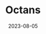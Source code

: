 ---
title: "Octans"
cc-type: constellation
borders:
  - Apus
  - Chamaeleona
  - Hydrus
  - Indus
  - Mensa 
  - Pavo
  - Tucana
date: 2023-08-05
hashtag: octans
opposite: Ursa Minor
subdivision-of: southern celestial hemisphere
related:
  - circle
tags:
  - constellation
---